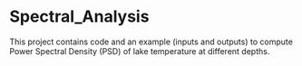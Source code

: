 # Spectral_Analysis
This project contains code and an example (inputs and outputs) to compute Power Spectral Density (PSD) of lake temperature at different depths. 

